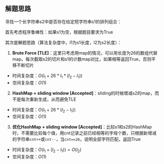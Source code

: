 ## 解题思路
寻找一个长字符串s2中是否存在给定短字符串s1的排列组合：

首先考虑程序鲁棒性：如果s1为空，根据题目要求为True

其次是解题思路（算法复杂度中，l1为s1长度，l2为s2长度）：
1. **Brute Force [TLE]**：这里只考虑用map的情况，可以用长度为26的数组代替map。每次截取s2的切片和s1的计数map对比，如果相等返回True，否则平移不断切片
 + 时间复杂度：$O(l_1+26*l_1*(l_2-l_1))$
 + 空间复杂度：$O(1)$

2. **HashMap + sliding window [Accepted]**：sliding的时候增减s2的map，而不是每次重新生成，从而避免TLE
 + 时间复杂度：$O(l_1+26*(l_2-l_1))$
 + 空间复杂度：$O(1)$

3. **优化HashMap + sliding window [Accepted]**：比较s1和s2的HashMap时，不需要比较每个值，用cnt记录之前已经相等的字母个数，只根据新增减的字符串`cnt++`或`cnt--`，当`cnt==26`，说明全部字符匹配，返回True
 + 时间复杂度：$O(l_1+(l_2-l_1)) = O(l_2)$
 + 空间复杂度：$O(1)$


